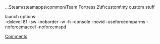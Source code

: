 ...Steam\steamapps\common\Team Fortress 2\tf\custom\my custom stuff

launch options:  
-dxlevel 81 -sw -noborder -w -h -console -novid -useforcedmparms -noforcemaccel -noforcemspd

<a href="https://github.com/yammojenssen/tf2_cfg/issues/2">Comments<a>
